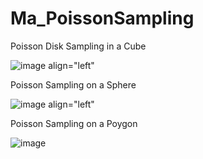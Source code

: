# Ma_PoissonSampling

Poisson Disk Sampling in a Cube

![image align="left"](https://user-images.githubusercontent.com/93954052/230425676-9913c353-cf30-4d0e-a3f1-4850ce5d124c.png)

Poisson Sampling on a Sphere

![image align="left"](https://user-images.githubusercontent.com/93954052/230427318-887d9188-3497-4759-905c-e425a8a65a24.png)

Poisson Sampling on a Poygon

![image](https://github.com/TYongK/MA_PoissonSampling/assets/93954052/eeebca1e-6d4e-474b-90af-62b266f1411f)
